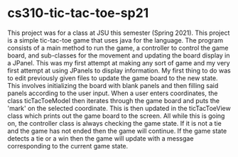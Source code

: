# cs310-tic-tac-toe-sp21

This project was for a class at JSU this semester (Spring 2021). This project is a simple tic-tac-toe game that uses java for the language. 
The program consists of a main method to run the game, a controller to control the game board, and sub-classes for the movement and updating the board display in a JPanel.
This was my first attempt at making any sort of game and my very first attempt at using JPanels to display information. My first thing to do was to edit previously given files
to update the game board to the new state. This involves initializing the board with blank panels and then filling said panels according to the user input. When a user enters
coordinates, the class ticTacToeModel then iterates through the game board and puts the 'mark' on the selected coordinate. This is then updated in the ticTacToeView class which 
prints out the game board to the screen. All while this is going on, the controller class is always checking the game state. If it is not a tie and the game has not ended then 
the game will continue. If the game state detects a tie or a win then the game will update with a messgae corresponding to the current game state.
